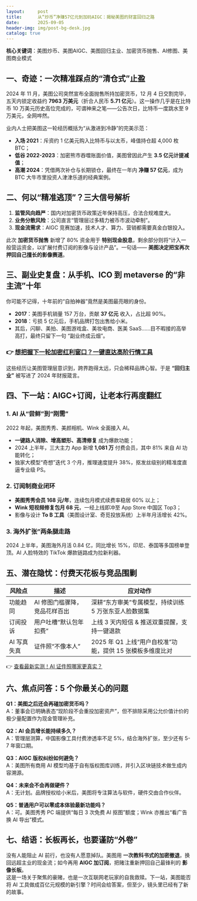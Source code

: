 ```yaml
---
layout:     post
title:      从“炒币”净赚57亿元到加码AIGC：揭秘美图的财富回归之路
date:       2025-09-05
header-img: img/post-bg-desk.jpg
catalog: true
---
```


**核心关键词**：美图炒币、美图AIGC、美图回归主业、加密货币抛售、AI修图、美图商业模式

## 一、奇迹：一次精准踩点的“清仓式”止盈  
2024 年 11 月，美图公司突然宣布全面抛售所持加密货币，12 月 4 日交割完毕，五天内锁定收益约 **7963 万美元**（折合人民币 **5.71 亿元**）。这一操作几乎是在比特币 10 万美元历史高位完成的，可谓神来之笔——公告次日，比特币一度跳水至 9 万美元，全网哗然。

业内人士把美图这一轮经历概括为“从激进到冷静”的完美示范：  
- **入场 2021**：斥资约 1 亿美元购入比特币与以太币，峰值持仓超 4,000 枚 BTC；  
- **低谷 2022-2023**：加密熊市吞噬账面价值，美图曾因此产生 **3.5 亿元计提减值**；  
- **高潮 2024**：凭借两次补仓与长期锁仓，最终在一年内 **净赚 57 亿元**，成为 BTC 大牛市里投资人津津乐道的经典案例。

## 二、何以“精准逃顶”？三大信号解析  
1. **监管风向趋严**：国内对加密货币政策近年保持高压，合法合规难度大。  
2. **业务分散风险**：公司直言“管理层过多精力被币市波动牵制”。  
3. **现金流需求**：AIGC 竞赛加速，技术人才、算力、营销都需要真金白银投入。

此次 **加密货币抛售** 新增了 80% 资金用于 **特别现金股息**，剩余部分则将“计入一般营运资金，以扩展付费订阅的影像与设计产品”。一句话—— **美图决定把宝再次押回自己擅长的影像赛道**。

## 三、副业史复盘：从手机、ICO 到 metaverse 的“非主流”十年  
你可能不记得，十年前的“自拍神器”竟然是美图最亮眼的身份。  
- **2017**：美图手机销量 157 万台，贡献 **37 亿元** 收入，占比超 90%。  
- **2018**：亏损 5 亿元后，手机品牌打包出售给小米。  
- 其后，闪聊、美拍、美图游戏盒、美妆电商、医美 SaaS……目不暇接的高举高打，最终只留下一句 “副业终成云烟”。

### 👉 [想把握下一轮加密红利窗口？一键直达高阶行情工具](https://okxdog.com/)  

这些经历让美图管理层意识到，跨界跑得太远，只会稀释品牌心智。于是 **“回归主业”** 被写进了 2024 年财报箴言。

## 四、下一站：AIGC+订阅，让老本行再度翻红  
### 1. AI 从“尝鲜”到“刚需”  
2022 年起，美图秀秀、美颜相机、Wink 全面接入 AI。  
- **一键路人消除、增高塑形、高清修复** 成为爆款功能；  
- 2024 上半年，三大主力 App 新增 **1,081 万** 付费会员，其中 81% 来自 AI 功能转化；  
- 独家大模型“奇想”迭代 3 个月，推理速度提升 38%，抠发丝级别的精准度直逼专业级 PS。

### 2. 订阅制商业闭环  
- **美图秀秀会员 168 元/年**，连续包月模式续费率稳居 60% 以上；  
- **Wink 短视频修复包月 68 元**，一经上线即冲至 App Store 中国区 Top3；  
- 影像与设计 **To B 工具**（美图设计室、奇觅投放系统）上半年月活增长 42%。

### 3. **海外扩张”两条腿走路**  
2024 上半年，美图海外月活 0.84 亿，同比增长 15%，印尼、泰国等多国榜单登顶。AI 人脸特效的 TikTok 爆款链路成为拉新利器。

## 五、潜在隐忧：付费天花板与竞品围剿  
| 风险点 | 描述 | 应对动作 |
|---|---|---|
| 功能趋同 | AI 修图门槛骤降，竞品花样百出 | 深耕“东方审美”专属模型，持续训练 5 万张东亚人脸数据集 |
| 订阅投诉 | 用户吐槽“默认包年扣费” | 上线 3 天内短信 & 推送双重提醒，支持一键退款 |
| AI 写真失真 | 证件照“不像本人” | 2025 年 Q1 上线“用户自校准”功能，提供 15 张模板多维度比对 |

👉 [查看最新实测！AI 证件照哪家更真实？](https://okxdog.com/)  

## 六、焦点问答：5 个你最关心的问题

**Q1：美图之后还会再碰加密货币吗？**  
A：董事会已明确表态“现阶段不会重投加密资产”，但不排除采用公允价值计价的极少量配置作为现金管理补充。

**Q2：AI 会员增长能持续多久？**  
A：管理层测算，中国影像工具付费渗透率不足 5%，结合海外扩张，至少还有 5-7 年窗口期。

**Q3：AIGC 版权纠纷如何避免？**  
A：美图所有商用 AI 模型均基于自有版权图库训练，并引入区块链技术做生成内容溯源。

**Q4：未来会不会再做硬件？**  
A：无计划。品牌授权给小米后，美图将专注算法与软件，硬件交由合作伙伴。

**Q5：普通用户可以零成本体验最新功能吗？**  
A：可。美图秀秀 PC 端提供“每日 3 次免费 AI 抠图”额度；Wink 亦推出“看广告换 AI 导出”模式。

## 七、结语：长板再长，也要谨防“外卷”  
没有人能阻止 AI 前行，也没有人愿意掉队。美图用 **一次教科书式的加密撤退**，换回远超主业的现金流；如今再用 **AIGC 加订阅**，把赌注重新押回自己最锋利的 **影像长板**。  
这是一场关于聚焦的豪赌，也是一次互联网老玩家的自我救赎。下一站，美图能否将 AI 工具做成百亿元规模的新引擎？时间会给答案，但至少，镜头里已经有了新的故事。